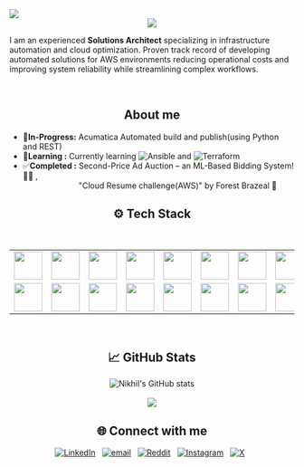 <img src="https://visitor-badge.laobi.icu/badge?page_id=N1kh1lS1ngh25.N1kh1lS1ngh25" />

<div align="center">
    <img src="https://readme-typing-svg.herokuapp.com/?font=Righteous&size=35&center=true&vCenter=true&width=500&height=70&duration=2500&lines=Hi+👋+I'm+Nikhil;" />
</div>

<p>I am an experienced <b>Solutions Architect</b> specializing in infrastructure automation and cloud optimization. Proven track record of developing automated solutions for AWS environments reducing operational costs and improving system reliability while streamlining complex workflows.</p>
<br/>
<h2 align="center">About me</h2>
  
* 🔭**In-Progress:** Acumatica Automated build and publish(using Python and REST)
* 🌱**Learning :** Currently learning ![Ansible](https://img.shields.io/badge/ansible-%231A1918.svg?style=for-the-badge&logo=ansible&logoColor=white) and ![Terraform](https://img.shields.io/badge/terraform-%235835CC.svg?style=for-the-badge&logo=terraform&logoColor=white)
* ✅**Completed :** Second-Price Ad Auction – an ML-Based Bidding System! 🚀💡 ,<br>&nbsp;&nbsp;&nbsp;&nbsp;&nbsp;&nbsp;&nbsp;&nbsp;&nbsp;&nbsp;&nbsp;&nbsp;&nbsp;&nbsp;&nbsp;&nbsp;&nbsp;&nbsp;&nbsp;&nbsp;&nbsp;&nbsp;&nbsp;&nbsp;
  "Cloud Resume challenge(AWS)" by Forest Brazeal 📃
</div>
<h2 align="center">⚙️ Tech Stack</h2>

<br/>
<div align="center">
<!--     <img src="https://skillicons.dev/icons?i=aws,terraform,python,golang,bash,powershell,html,css,mysql,linux,jenkins,githubactions,docker,git,bitbucket,grafana&perline=08"/><br> -->
    <table align="center">
    <tr>
        <td><img src="https://skillicons.dev/icons?i=aws" width="50"></td>
        <td><img src="https://skillicons.dev/icons?i=terraform" width="50"></td>
        <td><img src="https://skillicons.dev/icons?i=python" width="50"></td>
        <td><img src="https://skillicons.dev/icons?i=golang" width="50"></td>
        <td><img src="https://skillicons.dev/icons?i=bash" width="50"></td>
        <td><img src="https://skillicons.dev/icons?i=powershell" width="50"></td>
        <td><img src="https://skillicons.dev/icons?i=html" width="50"></td>
        <td><img src="https://skillicons.dev/icons?i=css" width="50"></td>
    </tr>
    <tr>
        <td><img src="https://skillicons.dev/icons?i=mysql" width="50"></td>
        <td><img src="https://skillicons.dev/icons?i=linux" width="50"></td>
        <td><img src="https://skillicons.dev/icons?i=jenkins" width="50"></td>
        <td><img src="https://skillicons.dev/icons?i=githubactions" width="50"></td>
        <td><img src="https://skillicons.dev/icons?i=docker" width="50"></td>
        <td><img src="https://skillicons.dev/icons?i=git" width="50"></td>
        <td><img src="https://skillicons.dev/icons?i=bitbucket" width="50"></td>
        <td><img src="https://skillicons.dev/icons?i=grafana" width="50"></td>
    </tr>
</table>
</div>
<br/>

<div align="center">
<h2 align="center">📈 GitHub Stats</h2>

![Nikhil's GitHub stats](https://github-readme-stats.vercel.app/api?username=0NikhilSingh5&show_icons=true&theme=radical)<br/><br/>
![](https://github-readme-stats.vercel.app/api/top-langs/?username=0NikhilSingh5&theme=radical&hide_border=false&include_all_commits=false&count_private=true&layout=compact)
</div>


<div align="center" >
<h2> 🌐 Connect with me</h2>

[![LinkedIn](https://img.shields.io/badge/LinkedIn-%230077B5.svg?logo=linkedin&logoColor=white)](https://linkedin.com/in/nikhilsingh08)&nbsp;&nbsp;
[![email](https://img.shields.io/badge/Email-D14836?logo=gmail&logoColor=white)](mailto:0nikhilsingh5@gmail.com)&nbsp;&nbsp;
[![Reddit](https://img.shields.io/badge/Reddit-%23FF4500.svg?logo=Reddit&logoColor=white)](https://reddit.com/user/u/AdDue6292)&nbsp;&nbsp;
[![Instagram](https://img.shields.io/badge/Instagram-%23E4405F.svg?logo=Instagram&logoColor=white)](https://instagram.com/itsyournickk)&nbsp;&nbsp;
[![X](https://img.shields.io/badge/X-black.svg?logo=X&logoColor=white)](https://x.com/itsyournickkk)&nbsp;&nbsp;

</div>
